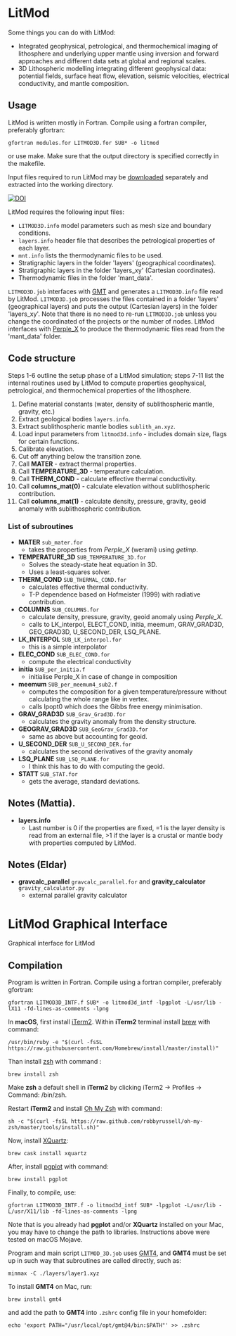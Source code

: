 # LitMod

Some things you can do with LitMod:

- Integrated geophysical, petrological, and thermochemical imaging of lithosphere and underlying upper mantle using inversion and forward approaches and different data sets at global and regional scales.
- 3D Lithospheric modelling integrating different geophysical data: potential fields, surface heat flow, elevation, seismic velocities, electrical conductivity, and mantle composition.


## Usage

LitMod is written mostly in Fortran. Compile using a fortran compiler, preferably gfortran:

```
gfortran modules.for LITMOD3D.for SUB* -o litmod
```

or use make. Make sure that the output directory is specified correctly in the makefile.

Input files required to run LitMod may be [downloaded](https://doi.org/10.5281/zenodo.1468861) separately and extracted into the working directory.

[![DOI](https://zenodo.org/badge/DOI/10.5281/zenodo.1468861.svg)](https://doi.org/10.5281/zenodo.1468861)

LitMod requires the following input files:

- `LITMOD3D.info` model parameters such as mesh size and boundary conditions.
- `layers.info` header file that describes the petrological properties of each layer.
- `mnt.info` lists the thermodynamic files to be used.
- Stratigraphic layers in the folder 'layers' (geographical coordinates).
- Stratigraphic layers in the folder 'layers_xy' (Cartesian coordinates).
- Thermodynamic files in the folder 'mant_data'.

`LITMOD3D.job` interfaces with [GMT](https://github.com/GenericMappingTools) and generates a `LITMOD3D.info` file read by LitMod. `LITMOD3D.job` processes the files contained in a folder 'layers' (geographical layers) and puts the output (Cartesian layers) in the folder 'layers_xy'. Note that there is no need to re-run `LITMOD3D.job` unless you change the coordinated of the projects or the number of nodes. LitMod interfaces with [Perple_X](http://www.perplex.ethz.ch/) to produce the thermodynamic files read from the 'mant_data' folder.


## Code structure

Steps 1-6 outline the setup phase of a LitMod simulation; steps 7-11 list the internal routines used by LitMod to compute properties geophysical, petrological, and thermochemical properties of the lithosphere.

1. Define material constants (water, density of sublithospheric mantle, gravity, etc.)
2. Extract geological bodies `layers.info`.
3. Extract sublithospheric mantle bodies `sublith_an.xyz`.
4. Load input parameters from `litmod3d.info` - includes domain size, flags for certain functions.
5. Calibrate elevation.
6. Cut off anything below the transition zone.
7. Call **MATER** - extract thermal properties.
8. Call **TEMPERATURE_3D** - temperature calculation.
9. Call **THERM_COND** - calculate effective thermal conductivity.
10. Call **columns_mat(0)** - calculate elevation without sublithospheric contribution.
11. Call **columns_mat(1)** - calculate density, pressure, gravity, geoid anomaly with sublithospheric contribution.


### List of subroutines

- **MATER** `sub_mater.for`
  - takes the properties from *Perple_X* (werami) using *getimp*.
- **TEMPERATURE_3D** `SUB_TEMPERATURE_3D.for`
  - Solves the steady-state heat equation in 3D.
  - Uses a least-squares solver.
- **THERM_COND** `SUB_THERMAL_COND.for`
  - calculates effective thermal conductivity.
  - T-P dependence based on Hofmeister (1999) with radiative contribution.
- **COLUMNS** `SUB_COLUMNS.for`
  - calculate density, pressure, gravity, geoid anomaly using *Perple_X*.
  - calls to LK_interpol, ELECT_COND, initia, meemum, GRAV_GRAD3D, GEO_GRAD3D, U_SECOND_DER, LSQ_PLANE.
- **LK_INTERPOL** `SUB_LK_interpol.for`
  - this is a simple interpolator
- **ELEC_COND** `SUB_ELEC_COND.for`
  - compute the electrical conductivity
- **initia** `SUB_per_initia.f`
  - initialise Perple_X in case of change in composition
- **meemum** `SUB_per_meemum4_sub2.f`
  - computes the composition for a given temperature/pressure without calculating the whole range like in vertex.
  - calls lpopt0 which does the Gibbs free energy minimisation.
- **GRAV_GRAD3D** `SUB_Grav_Grad3D.for`
  - calculates the gravity anomaly from the density structure.
- **GEOGRAV_GRAD3D** `SUB_GeoGrav_Grad3D.for`
  - same as above but accounting for geoid.
- **U_SECOND_DER** `SUB_U_SECOND_DER.for`
  - calculates the second derivatives of the gravity anomaly
- **LSQ_PLANE** `SUB_LSQ_PLANE.for`
  - I think this has to do with computing the geoid.
- **STATT** `SUB_STAT.for`
  - gets the average, standard deviations.


## Notes (Mattia).
- **layers.info**
  - Last number is 0 if the properties are fixed, =1 is the layer density is read
    from an external file, >1 if the layer is a crustal or mantle body with properties
    computed by LitMod.

## Notes (Eldar)
- **gravcalc_parallel** `gravcalc_parallel.for` and **gravity_calculator** `gravity_calculator.py`
  - external parallel gravity calculator

# LitMod Graphical Interface

Graphical interface for LitMod

## Compilation

Program is written in Fortran. Compile using a fortran compiler, preferably gfortran:
```
gfortran LITMOD3D_INTF.f SUB* -o litmod3d_intf -lpgplot -L/usr/lib -lX11 -fd-lines-as-comments -lpng
```

In **macOS**, first install [iTerm2](https://iterm2.com). Within **iTerm2** terminal install [brew](https://brew.sh) with command:
```
/usr/bin/ruby -e "$(curl -fsSL https://raw.githubusercontent.com/Homebrew/install/master/install)"
```

Than install [zsh]() with command :
```
brew install zsh
```

Make **zsh** a default shell in **iTerm2** by clicking iTerm2 -> Profiles -> Command: /bin/zsh.

Restart **iTerm2** and install [Oh My Zsh](https://ohmyz.sh) with command:
```
sh -c "$(curl -fsSL https://raw.github.com/robbyrussell/oh-my-zsh/master/tools/install.sh)"
```

Now, install [XQuartz](https://www.xquartz.org):
```
brew cask install xquartz
```

After, install [pgplot](http://www.astro.caltech.edu/~tjp/pgplot/) with command:
```
brew install pgplot
```

Finally, to compile, use:
```
gfortran LITMOD3D_INTF.f -o litmod3d_intf SUB* -lpgplot -L/usr/lib -L/usr/X11/lib -fd-lines-as-comments -lpng
```
Note that is you already had **pgplot** and/or **XQuartz** installed on your Mac, you may have to change the path to libraries. Instructions above were tested on macOS Mojave.

Program and main script `LITMOD_3D.job` uses [GMT4](http://gmt.soest.hawaii.edu), and **GMT4** must be set up in such way that subroutines are called directly, such as:
```
minmax -C ./layers/layer1.xyz
```

To install **GMT4** on Mac, run:
```
brew install gmt4
```
and add the path to **GMT4** into `.zshrc` config file in your homefolder:
```
echo 'export PATH="/usr/local/opt/gmt@4/bin:$PATH"' >> .zshrc
```
